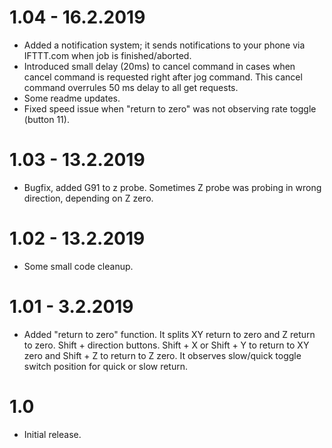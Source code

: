# 1.04 - 16.2.2019
* Added a notification system; it sends notifications to your phone via IFTTT.com when job is finished/aborted.
* Introduced small delay (20ms) to cancel command in cases when cancel command is requested right after jog command. This cancel command overrules 50 ms delay to all get requests.
* Some readme updates.
* Fixed speed issue when "return to zero" was not observing rate toggle (button 11).

# 1.03 - 13.2.2019
* Bugfix, added G91 to z probe. Sometimes Z probe was probing in wrong direction, depending on Z zero.

# 1.02 - 13.2.2019
* Some small code cleanup.

# 1.01 - 3.2.2019
* Added "return to zero" function. It splits XY return to zero and Z return to zero. Shift + direction buttons. Shift + X or Shift + Y to return to XY zero and Shift + Z to return to Z zero. It observes slow/quick toggle switch position for quick or slow return.

# 1.0
* Initial release.
